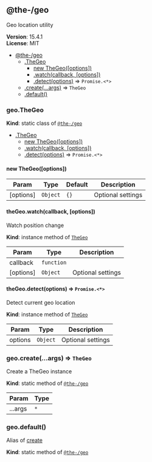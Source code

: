 <!--- Code generated by @the-/script-doc. DO NOT EDIT. -->

<a name="module_@the-/geo"></a>

## @the-/geo
Geo location utility

**Version**: 15.4.1  
**License**: MIT  

* [@the-/geo](#module_@the-/geo)
    * [.TheGeo](#module_@the-/geo.TheGeo)
        * [new TheGeo([options])](#new_module_@the-/geo.TheGeo_new)
        * [.watch(callback, [options])](#module_@the-/geo.TheGeo+watch)
        * [.detect(options)](#module_@the-/geo.TheGeo+detect) ⇒ <code>Promise.&lt;\*&gt;</code>
    * [.create(...args)](#module_@the-/geo.create) ⇒ <code>TheGeo</code>
    * [.default()](#module_@the-/geo.default)

<a name="module_@the-/geo.TheGeo"></a>

### geo.TheGeo
**Kind**: static class of [<code>@the-/geo</code>](#module_@the-/geo)  

* [.TheGeo](#module_@the-/geo.TheGeo)
    * [new TheGeo([options])](#new_module_@the-/geo.TheGeo_new)
    * [.watch(callback, [options])](#module_@the-/geo.TheGeo+watch)
    * [.detect(options)](#module_@the-/geo.TheGeo+detect) ⇒ <code>Promise.&lt;\*&gt;</code>

<a name="new_module_@the-/geo.TheGeo_new"></a>

#### new TheGeo([options])

| Param | Type | Default | Description |
| --- | --- | --- | --- |
| [options] | <code>Object</code> | <code>{}</code> | Optional settings |

<a name="module_@the-/geo.TheGeo+watch"></a>

#### theGeo.watch(callback, [options])
Watch position change

**Kind**: instance method of [<code>TheGeo</code>](#module_@the-/geo.TheGeo)  

| Param | Type | Description |
| --- | --- | --- |
| callback | <code>function</code> |  |
| [options] | <code>Object</code> | Optional settings |

<a name="module_@the-/geo.TheGeo+detect"></a>

#### theGeo.detect(options) ⇒ <code>Promise.&lt;\*&gt;</code>
Detect current geo location

**Kind**: instance method of [<code>TheGeo</code>](#module_@the-/geo.TheGeo)  

| Param | Type | Description |
| --- | --- | --- |
| options | <code>Object</code> | Optional settings |

<a name="module_@the-/geo.create"></a>

### geo.create(...args) ⇒ <code>TheGeo</code>
Create a TheGeo instance

**Kind**: static method of [<code>@the-/geo</code>](#module_@the-/geo)  

| Param | Type |
| --- | --- |
| ...args | <code>\*</code> | 

<a name="module_@the-/geo.default"></a>

### geo.default()
Alias of [create](#module_@the-/geo.create)

**Kind**: static method of [<code>@the-/geo</code>](#module_@the-/geo)  
